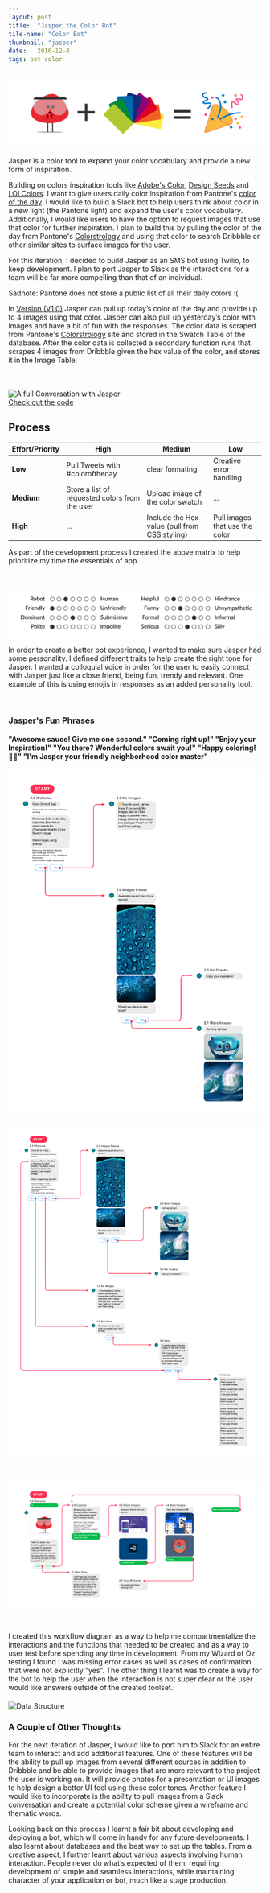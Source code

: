 ```yaml
---
layout: post
title:  "Jasper the Color Bot"
tile-name: "Color Bot"
thumbnail: "jasper"
date:   2016-12-4
tags: bot color
---
```


<div class="image-container"><img src="../img/colorBot/intro.svg" alt="Logo Equation" class="image-center"/></div>

Jasper is a color tool to expand your color vocabulary and provide a new form of inspiration.

Building on colors inspiration tools like [Adobe's Color](http://color.adobe.com), [Design Seeds](https://www.design-seeds.com/blog/) and [LOLColors](http://www.lolcolors.com). I want to give users daily color inspiration from Pantone's [color of the day](https://www.pantone.com/colorstrology). I would like to build a Slack bot to help users think about color in a new light (the Pantone light) and expand the user's color vocabulary. Additionally, I would like users to have the option to request images that use that color for further inspiration. I plan to build this by pulling the color of the day from Pantone's [Colorstrology](https://www.pantone.com/colorstrology) and using that color to search Dribbble or other similar sites to surface images for the user.

For this iteration, I decided to build Jasper as an SMS bot using Twilio, to keep development. I plan to port Jasper to Slack as the interactions for a team will be far more compelling than that of an individual.

Sadnote: Pantone does not store a public list of all their daily colors :(

In [Version (V1.0)](https://github.com/naher94/jasper/releases/tag/V1.0) Jasper can pull up today’s color of the day and provide up to 4 images using that color. Jasper can also pull up yesterday’s color with images and have a bit of fun with the responses. The color data is scraped from Pantone's [Colorstrology](https://www.pantone.com/colorstrology) site and stored in the Swatch Table of the database. After the color data is collected a secondary function runs that scrapes 4 images from Dribbble given the hex value of the color, and stores it in the Image Table.


<div class="image-container" style="margin-top:50px;"><img src="../img/colorBot/conversation.png" alt="A full Conversation with Jasper"/></div>

<div class="grid-x grid-padding-x grid-padding-y">
  <div class="cell">
    <a target="_blank" href="https://github.com/naher94/jasper">
        <div class="colorBotButton contentButton"> Check out the code
        </div>
    </a>
  </div>
</div>

## Process

| Effort/Priority | High   | Medium    | Low |
| --------------- | ------ | -------   | --- |
| **Low**         | Pull Tweets with #coloroftheday | clear formating | Creative error handling |
| **Medium**      | Store a list of requested colors from the user   |   Upload image of the color swatch | ... |
| **High**        | ...  | Include the Hex value (pull from CSS styling) | Pull images that use the color |

As part of the development process I created the above matrix to help prioritize my time the essentials of app.

<div class="image-container" style="margin-top:50px;"><img src="../img/colorBot/personality.svg" alt="Personality"/></div>

In order to create a better bot experience, I wanted to make sure Jasper had some personality. I defined different traits to help create the right tone for Jasper. I wanted a colloquial voice in order for the user to easily connect with Jasper just like a close friend, being fun, trendy and relevant. One example of this is using emojis in responses as an added personality tool.

<br>

### Jasper's Fun Phrases

#### "Awesome sauce! Give me one second." "Coming right up!" "Enjoy your Inspiration!" "You there? Wonderful colors await you!" "Happy coloring! 🎨🎉" "I'm Jasper your friendly neighborhood color master"

<div class="small-12 medium-6 large-6 columns image-container" style="margin-top:20px;"><img src="../img/colorBot/workflowDiagram.png" alt="Workflow Diagram"/></div>

<div class="small-12 medium-6 large-6 columns image-container" style="margin-top:20px; margin-bottom:50px;"><img src="../img/colorBot/workflowDiagramUpdated.png" alt="Workflow Diagram Updated"/></div>

<div class="image-container" style="margin-top:20px; margin-bottom:50px;"><img src="../img/colorBot/workflowDiagramFinal.png" alt="Workflow Diagram Final"/></div>


I created this workflow diagram as a way to help me compartmentalize the interactions and the functions that needed to be created and as a way to user test before spending any time in development. From my Wizard of Oz testing I found I was missing error cases as well as cases of confirmation that were not explicitly “yes”. The other thing I learnt was to create a way for the bot to help the user when the interaction is not super clear or the user would like answers outside of the created toolset.

<div class="image-container" style="margin-top:20px;"><img src="../img/colorBot/dataStructure.png" alt="Data Structure"/></div>

### A Couple of Other Thoughts

For the next iteration of Jasper, I would like to port him to Slack for an entire team to interact and add additional features. One of these features will be the ability to pull up images from several different sources in addition to Dribbble and be able to provide images that are more relevant to the project the user is working on. It will provide photos for a presentation or UI images to help design a better UI feel using these color tones. Another feature I would like to incorporate is the ability to pull images from a Slack conversation and create a potential color scheme given a wireframe and thematic words.

Looking back on this process I learnt a fair bit about developing and deploying a bot, which will come in handy for any future developments. I also learnt about databases and the best way to set up the tables. From a creative aspect, I further learnt about various aspects involving human interaction.  People never do what’s expected of them, requiring development of simple and seamless interactions, while maintaining character of your application or bot, much like a stage production.
